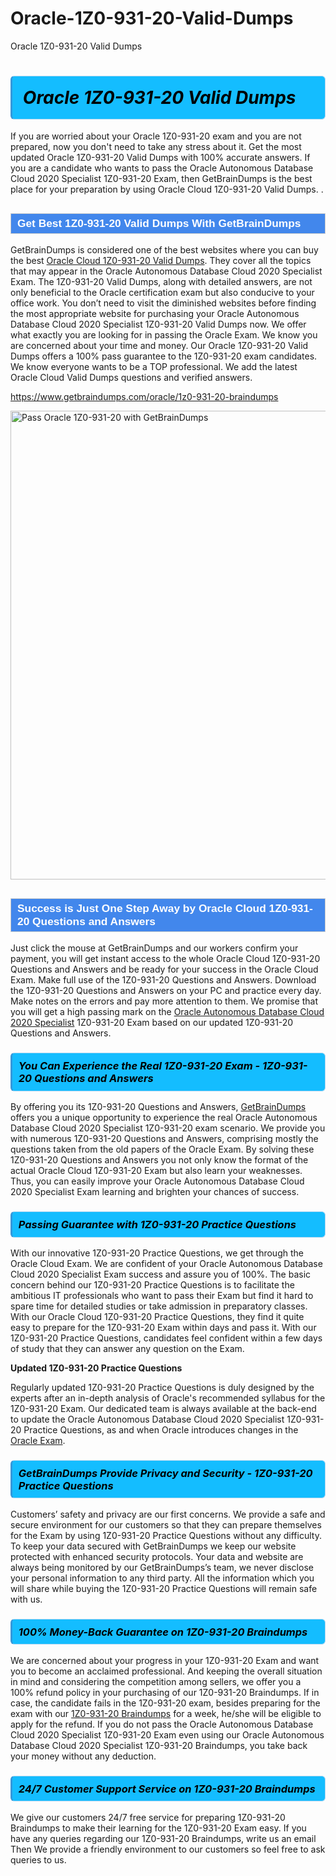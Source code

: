 # Oracle-1Z0-931-20-Valid-Dumps
Oracle 1Z0-931-20 Valid Dumps
<h1><strong><span style="display: block; color: #000000; background: #14BDFF; border: 0.5px solid #AED6F1; border-left: 3px solid #3498DB; padding: .6em; border-radius: 6px;">                     <em>Oracle 1Z0-931-20 <span class="exam_variation">Valid Dumps</span> </em>                </span></strong>            </h1>                        <p>If you are worried about your Oracle 1Z0-931-20 exam and you are not prepared, now you don't need to take any stress about it.             Get the most updated Oracle 1Z0-931-20 <span class="exam_variation">Valid Dumps</span> with 100% accurate answers. If you are a candidate who wants to pass the             Oracle Autonomous Database Cloud 2020 Specialist 1Z0-931-20 Exam, then GetBrainDumps is the best place for your preparation by using Oracle Cloud  1Z0-931-20 <span class="exam_variation">Valid Dumps</span>. .</p>                        <h2 style="background: #4287ec; border: 1px solid #cccccc; padding: 5px 10px;">                <span style="color: #ffffff;">                    <span style="font-size: 11pt;">                        <span style="line-height: normal;">                            <span style="font-family: Calibri,sans-serif;">                                <strong>                                    <span style="font-size: 13.0pt;">Get Best 1Z0-931-20 <span class="exam_variation">Valid Dumps</span> With GetBrainDumps</span>                                </strong>                            </span>                        </span>                    </span>                </span>            </h2>                        <p>GetBrainDumps is considered one of the best websites where you can buy the best <a href="https://www.getbraindumps.com/oracle/oracle-cloud-braindumps.html">Oracle Cloud  1Z0-931-20 <span class="exam_variation">Valid Dumps</span></a>.             They cover all the topics that may appear in the Oracle Autonomous Database Cloud 2020 Specialist Exam. The 1Z0-931-20 <span class="exam_variation">Valid Dumps</span>,             along with detailed answers, are not only beneficial to the Oracle certification exam but also conducive to your office work.             You don’t need to visit the diminished websites before finding the most appropriate website for purchasing your             Oracle Autonomous Database Cloud 2020 Specialist 1Z0-931-20 <span class="exam_variation">Valid Dumps</span> now. We offer what exactly you are looking for in passing the Oracle Exam.             We know you are concerned about your time and money. Our Oracle 1Z0-931-20 <span class="exam_variation">Valid Dumps</span> offers a 100% pass guarantee to the             1Z0-931-20 exam candidates. We know everyone wants to be a TOP professional. We add the latest Oracle Cloud  <span class="exam_variation">Valid Dumps</span> questions and verified answers.</p>                        <p><a href="https://www.getbraindumps.com/oracle/1z0-931-20-braindumps">https://www.getbraindumps.com/oracle/1z0-931-20-braindumps</a></p>                        <p><a href="https://www.getbraindumps.com/"><img src="https://www.getbraindumps.com/images/get-updated-exam-questions-with-discount-getbraindumps.jpg" class="postImage" alt="Pass Oracle 1Z0-931-20 with GetBrainDumps" width="750"></a></p>                            <h2 style="background: #4287ec; border: 1px solid #cccccc; padding: 5px 10px;">                <span style="color: #ffffff;">                    <span style="font-size: 11pt;">                        <span style="line-height: normal;">                            <span style="font-family: Calibri,sans-serif;">                                <strong>                                    <span style="font-size: 13.0pt;">Success is Just One Step Away by Oracle Cloud  1Z0-931-20 <span class="exam_variation2">Questions and Answers</span></span>                                </strong>                            </span>                        </span>                    </span>                </span>            </h2>                        <p>Just click the mouse at GetBrainDumps and our workers confirm your payment, you will get instant access to the whole Oracle Cloud  1Z0-931-20 <span class="exam_variation2">Questions and Answers</span>             and be ready for your success in the Oracle Cloud  Exam. Make full use of the 1Z0-931-20 <span class="exam_variation2">Questions and Answers</span>. Download the 1Z0-931-20 <span class="exam_variation2">Questions and Answers</span> on your             PC and practice every day. Make notes on the errors and pay more attention to them. We promise that you will get a high passing mark on the             <a href="https://www.getbraindumps.com/oracle/1z0-931-20-braindumps">Oracle Autonomous Database Cloud 2020 Specialist</a> 1Z0-931-20 Exam based on our updated 1Z0-931-20 <span class="exam_variation2">Questions and Answers</span>.</p>                        <h3>                <strong>                    <span style="display: block; color: #000000; background: #14BDFF; border: 0.5px solid #AED6F1; border-left: 3px solid #3498DB; padding: .6em; border-radius: 6px;">                        <em>You Can Experience the Real 1Z0-931-20 Exam - 1Z0-931-20 <span class="exam_variation2">Questions and Answers</span></em>                    </span>                </strong>            </h3>                        <p>By offering you its 1Z0-931-20 <span class="exam_variation2">Questions and Answers</span>, <a href="https://www.getbraindumps.com/">GetBrainDumps</a> offers you a unique opportunity to experience the real             Oracle Autonomous Database Cloud 2020 Specialist 1Z0-931-20 exam scenario. We provide you with numerous 1Z0-931-20 <span class="exam_variation2">Questions and Answers</span>, comprising mostly             the questions taken from the old papers of the Oracle Exam. By solving these 1Z0-931-20 <span class="exam_variation2">Questions and Answers</span> you not only know the format of the actual             Oracle Cloud  1Z0-931-20 Exam but also learn your weaknesses. Thus, you can easily improve your             Oracle Autonomous Database Cloud 2020 Specialist Exam learning and brighten your chances of success.</p>                        <h3>                <strong>                    <span style="display: block; color: #000000; background: #14BDFF; border: 0.5px solid #AED6F1; border-left: 3px solid #3498DB; padding: .6em; border-radius: 6px;">                        <em>Passing Guarantee with 1Z0-931-20 <span class="exam_variation3">Practice Questions</span></em>                    </span>                </strong>            </h3>                        <p>With our innovative 1Z0-931-20 <span class="exam_variation3">Practice Questions</span>, we get through the Oracle Cloud  Exam. We are confident of your Oracle Autonomous Database Cloud 2020 Specialist Exam             success and assure you of 100%. The basic concern behind our 1Z0-931-20 <span class="exam_variation3">Practice Questions</span> is to facilitate the ambitious IT professionals who want to pass their             Exam but find it hard to spare time for detailed studies or take admission in preparatory classes. With our Oracle Cloud  1Z0-931-20 <span class="exam_variation3">Practice Questions</span>, they             find it quite easy to prepare for the 1Z0-931-20 Exam within days and pass it. With our 1Z0-931-20 <span class="exam_variation3">Practice Questions</span>, candidates feel confident within a few days of             study that they can answer any question on the Exam.</p>                        <p><strong>Updated 1Z0-931-20 <span class="exam_variation3">Practice Questions</span></strong></p>                        <p>Regularly updated 1Z0-931-20 <span class="exam_variation3">Practice Questions</span> is duly designed by the experts after an in-depth analysis of Oracle's recommended syllabus for the 1Z0-931-20 Exam.             Our dedicated team is always available at the back-end to update the Oracle Autonomous Database Cloud 2020 Specialist 1Z0-931-20 <span class="exam_variation3">Practice Questions</span>,             as and when Oracle introduces changes in the <a href="https://www.getbraindumps.com/oracle-braindumps.html">Oracle Exam</a>.</p>                        <h3>                <strong>                    <span style="display: block; color: #000000; background: #14BDFF; border: 0.5px solid #AED6F1; border-left: 3px solid #3498DB; padding: .6em; border-radius: 6px;">                        <em>GetBrainDumps Provide Privacy and Security - 1Z0-931-20 <span class="exam_variation3">Practice Questions</span></em>                    </span>                </strong>            </h3>                        <p>Customers’ safety and privacy are our first concerns. We provide a safe and secure environment for our customers so that they can prepare themselves for the Exam by using             1Z0-931-20 <span class="exam_variation3">Practice Questions</span> without any difficulty. To keep your data secured with GetBrainDumps we keep our website protected with enhanced security protocols. Your data and website             are always being monitored by our GetBrainDumps’s team, we never disclose your personal information to any third party. All the information which you will share while buying             the 1Z0-931-20 <span class="exam_variation3">Practice Questions</span> will remain safe with us.</p>                        <h3>                <strong>                    <span style="display: block; color: #000000; background: #14BDFF; border: 0.5px solid #AED6F1; border-left: 3px solid #3498DB; padding: .6em; border-radius: 6px;">                        <em>100% Money-Back Guarantee on 1Z0-931-20 <span class="exam_variation4">Braindumps</span></em>                    </span>                </strong>            </h3>                        <p>We are concerned about your progress in your 1Z0-931-20 Exam and want you to become an acclaimed professional. And keeping the overall situation in mind and             considering the competition among sellers, we offer you a 100% refund policy in your purchasing of our 1Z0-931-20 <span class="exam_variation4">Braindumps</span>. If in case, the candidate fails in the             1Z0-931-20 exam, besides preparing for the exam with our <a href="https://www.getbraindumps.com/oracle/1z0-931-20-braindumps">1Z0-931-20 <span class="exam_variation4">Braindumps</span></a> for a week, he/she will be eligible to apply for the refund. If you do not pass the             Oracle Autonomous Database Cloud 2020 Specialist 1Z0-931-20 Exam even using our Oracle Autonomous Database Cloud 2020 Specialist 1Z0-931-20 <span class="exam_variation4">Braindumps</span>, you             take back your money without any deduction.</p>                        <h3>                <strong>                    <span style="display: block; color: #000000; background: #14BDFF; border: 0.5px solid #AED6F1; border-left: 3px solid #3498DB; padding: .6em; border-radius: 6px;">                        <em>24/7 Customer Support Service on 1Z0-931-20 <span class="exam_variation4">Braindumps</span></em>                    </span>                </strong>            </h3>                        <p>We give our customers 24/7 free service for preparing 1Z0-931-20 <span class="exam_variation4">Braindumps</span> to make their learning for the 1Z0-931-20 Exam easy. If you have any queries regarding our             1Z0-931-20 <span class="exam_variation4">Braindumps</span>, write us an email Then We provide a friendly environment to our customers so feel free to ask queries to us.</p>                    
